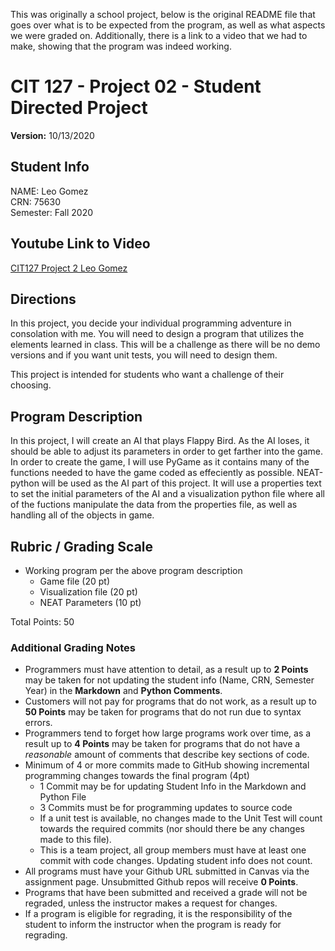 This was originally a school project, below is the original README file that goes over what is to be expected from the program, as well as what aspects we were graded on. Additionally, there is a link to a video that we had to make, showing that the program was indeed working.

# CIT 127 - Project 02 - Student Directed Project

**Version:** 10/13/2020

## Student Info

NAME: Leo Gomez\
CRN: 75630\
Semester: Fall 2020

## Youtube Link to Video
[CIT127 Project 2 Leo Gomez](https://www.youtube.com/watch?v=_utUrY_xOBs&feature=youtu.be)

## Directions

In this project, you decide your individual programming adventure in consolation with me. You will need to design a program that utilizes the elements learned in class. This will be a challenge as there will be no demo versions and if you want unit tests, you will need to design them.

This project is intended for students who want a challenge of their choosing.

## Program Description

In this project, I will create an AI that plays Flappy Bird. As the AI loses, it should be able to adjust its parameters in order to get farther into the game.
In order to create the game, I will use PyGame as it contains many of the functions needed to have the game coded as effeciently as possible.
NEAT-python will be used as the AI part of this project. It will use a properties text to set the initial parameters of the AI and a visualization python file where
all of the fuctions manipulate the data from the properties file, as well as handling all of the objects in game.

## Rubric / Grading Scale

* Working program per the above program description
  * Game file (20 pt)
  * Visualization file (20 pt)
  * NEAT Parameters (10 pt)

Total Points: 50

### Additional Grading Notes

* Programmers must have attention to detail, as a result up to __2 Points__ may be taken for not updating the student info (Name, CRN, Semester Year) in the __Markdown__ and __Python Comments__.
* Customers will not pay for programs that do not work, as a result up to __50 Points__ may be taken for programs that do not run due to syntax errors.
* Programmers tend to forget how large programs work over time, as a result up to __4 Points__ may be taken for programs that do not have a _reasonable_ amount of comments that describe key sections of code.
* Minimum of 4 or more commits made to GitHub showing incremental programming changes towards the final program (4pt)
  * 1 Commit may be for updating Student Info in the Markdown and Python File
  * 3 Commits must be for programming updates to source code
  * If a unit test is available, no changes made to the Unit Test will count towards the required commits (nor should there be any changes made to this file).
  * This is a team project, all group members must have at least one commit with code changes. Updating student info does not count.
* All programs must have your Github URL submitted in Canvas via the assignment page. Unsubmitted Github repos will receive __0 Points__.
* Programs that have been submitted and received a grade will not be regraded, unless the instructor makes a request for changes.
* If a program is eligible for regrading, it is the responsibility of the student to inform the instructor when the program is ready for regrading.
